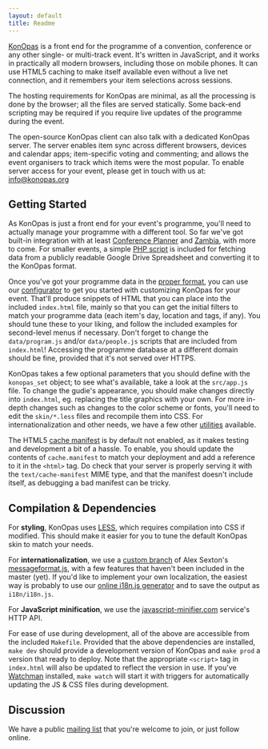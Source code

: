 ```yaml
---
layout: default
title: Readme
---
```



[KonOpas] is a front end for the programme of a convention, conference or any
other single- or multi-track event. It's written in JavaScript, and it works in
practically all modern browsers, including those on mobile phones. It can use
HTML5 caching to make itself available even without a live net connection, and
it remembers your item selections across sessions.

The hosting requirements for KonOpas are minimal, as all the processing is done
by the browser; all the files are served statically. Some back-end scripting may
be required if you require live updates of the programme during the event.

The open-source KonOpas client can also talk with a dedicated KonOpas server.
The server enables item sync across different browsers, devices and calendar
apps; item-specific voting and commenting; and allows the event organisers to
track which items were the most popular. To enable server access for your event,
please get in touch with us at: info@konopas.org

[KonOpas]: http://konopas.org/


## Getting Started

As KonOpas is just a front end for your event's programme, you'll need to
actually manage your programme with a different tool. So far we've got built-in
integration with at least [Conference Planner] and [Zambia], with more to come.
For smaller events, a simple [PHP script] is included for fetching data from a
publicly readable Google Drive Spreadsheet and converting it to the KonOpas
format.

Once you've got your programme data in the [proper format][KO-fmt], you can use
our [configurator][KO-cfg] to get you started with customizing KonOpas for your
event. That'll produce snippets of HTML that you can place into the included
`index.html` file, mainly so that you can get the initial filters to match your
programme data (each item's day, location and tags, if any). You should tune
these to your liking, and follow the included examples for second-level menus if
necessary. Don't forget to change the `data/program.js` and/or `data/people.js`
scripts that are included from `index.html`! Accessing the programme database at
a different domain should be fine, provided that it's not served over HTTPS.

KonOpas takes a few optional parameters that you should define with the
`konopas_set` object; to see what's available, take a look at the `src/app.js`
file. To change the gudie's appearance, you should make changes directly into
`index.html`, eg. replacing the title graphics with your own. For more in-depth
changes such as changes to the color scheme or fonts, you'll need to edit the
`skin/*.less` files and recompile them into CSS. For internationalization and
other needs, we have a few other [utilities][KO-util] available.

The HTML5 [cache manifest] is by default not enabled, as it makes testing and
development a bit of a hassle. To enable, you should update the contents of
`cache.manifest` to match your deployment and add a reference to it in the
`<html>` tag. Do check that your server is properly serving it with the
`text/cache-manifest` MIME type, and that the manifest doesn't include itself,
as debugging a bad manifest can be tricky.

[Conference Planner]: http://sourceforge.net/projects/conferenceplan/
[Zambia]: http://sourceforge.net/projects/zambia/
[PHP script]: https://github.com/eemeli/konopas/tree/master/util/gdrive2js
[KO-fmt]: http://konopas.org/data-fmt
[KO-cfg]: http://konopas.org/util/config
[KO-util]: http://konopas.org/util/
[cache manifest]: http://en.wikipedia.org/wiki/Cache_manifest_in_HTML5


## Compilation & Dependencies

For **styling**, KonOpas uses [LESS], which requires compilation into CSS if
modified. This should make it easier for you to tune the default KonOpas skin to
match your needs.

For **internationalization**, we use a [custom branch][MF-fill] of Alex Sexton's
[messageformat.js], with a few features that haven't been included in the master
(yet). If you'd like to implement your own localization, the easiest way is
probably to use our [online i18n.js generator][KO-i18n] and to save the output
as `i18n/i18n.js`.

For **JavaScript minification**, we use the [javascript-minifier.com] service's
HTTP API.

For ease of use during development, all of the above are accessible from the
included `Makefile`. Provided that the above dependencies are installed, `make
dev` should provide a development version of KonOpas and `make prod` a version
that ready to deploy. Note that the appropriate `<script>` tag in `index.html`
will also be updated to reflect the version in use. If you've [Watchman]
installed, `make watch` will start it with triggers for automatically updating
the JS & CSS files during development.

[LESS]: http://lesscss.org/
[MF-fill]: https://github.com/eemeli/messageformat.js/tree/fill
[messageformat.js]: https://github.com/SlexAxton/messageformat.js
[KO-i18n]: http://konopas.org/util/i18n/
[javascript-minifier.com]: http://javascript-minifier.com/
[Watchman]: https://github.com/facebook/watchman


## Discussion

We have a public [mailing list][KO-list] that you're welcome to join, or just
follow online.

[KO-list]: https://groups.google.com/d/forum/konopas-dev


